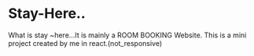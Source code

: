 # Stay-Here..
What is stay ~here...It is mainly a ROOM BOOKING Website. This is a mini project created by me in react.(not_responsive)
